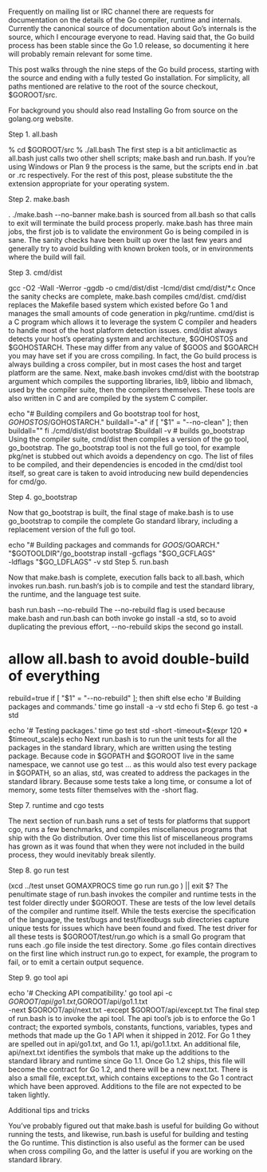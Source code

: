 Frequently on mailing list or IRC channel there are requests for documentation on the details of the Go compiler, runtime and internals. Currently the canonical source of documentation about Go’s internals is the source, which I encourage everyone to read. Having said that, the Go build process has been stable since the Go 1.0 release, so documenting it here will probably remain relevant for some time.

This post walks through the nine steps of the Go build process, starting with the source and ending with a fully tested Go installation. For simplicity, all paths mentioned are relative to the root of the source checkout, $GOROOT/src.

For background you should also read Installing Go from source on the golang.org website.

Step 1. all.bash

% cd $GOROOT/src
% ./all.bash
The first step is a bit anticlimactic as all.bash just calls two other shell scripts; make.bash and run.bash. If you’re using Windows or Plan 9 the process is the same, but the scripts end in .bat or .rc respectively. For the rest of this post, please substitute the the extension appropriate for your operating system.

Step 2. make.bash

. ./make.bash --no-banner
make.bash is sourced from all.bash so that calls to exit will terminate the build process properly. make.bash has three main jobs, the first job is to validate the environment Go is being compiled in is sane. The sanity checks have been built up over the last few years and generally try to avoid building with known broken tools, or in environments where the build will fail.

Step 3. cmd/dist

gcc -O2 -Wall -Werror -ggdb -o cmd/dist/dist -Icmd/dist cmd/dist/*.c
Once the sanity checks are complete, make.bash compiles cmd/dist. cmd/dist replaces the Makefile based system which existed before Go 1 and manages the small amounts of code generation in pkg/runtime. cmd/dist is a C program which allows it to leverage the system C compiler and headers to handle most of the host platform detection issues. cmd/dist always detects your host’s operating system and architecture, $GOHOSTOS and $GOHOSTARCH. These may differ from any value of $GOOS and $GOARCH you may have set if you are cross compiling. In fact, the Go build process is always building a cross compiler, but in most cases the host and target platform are the same. Next, make.bash invokes cmd/dist with the bootstrap argument which compiles the supporting libraries, lib9, libbio and libmach, used by the compiler suite, then the compilers themselves. These tools are also written in C and are compiled by the system C compiler.

echo "# Building compilers and Go bootstrap tool for host, $GOHOSTOS/$GOHOSTARCH."
buildall="-a"
if [ "$1" = "--no-clean" ]; then
 buildall=""
fi
./cmd/dist/dist bootstrap $buildall -v # builds go_bootstrap
Using the compiler suite, cmd/dist then compiles a version of the go tool, go_bootstrap. The go_bootstrap tool is not the full go tool, for example pkg/net is stubbed out which avoids a dependency on cgo. The list of files to be compiled, and their dependencies is encoded in the cmd/dist tool itself, so great care is taken to avoid introducing new build dependencies for cmd/go.

Step 4. go_bootstrap

Now that go_bootstrap is built, the final stage of make.bash is to use go_bootstrap to compile the complete Go standard library, including a replacement version of the full go tool.

echo "# Building packages and commands for $GOOS/$GOARCH."
"$GOTOOLDIR"/go_bootstrap install -gcflags "$GO_GCFLAGS" \
    -ldflags "$GO_LDFLAGS" -v std
Step 5. run.bash

Now that make.bash is complete, execution falls back to all.bash, which invokes run.bash. run.bash‘s job is to compile and test the standard library, the runtime, and the language test suite.

bash run.bash --no-rebuild
The --no-rebuild flag is used because make.bash and run.bash can both invoke go install -a std, so to avoid duplicating the previous effort, --no-rebuild skips the second go install.

# allow all.bash to avoid double-build of everything
rebuild=true
if [ "$1" = "--no-rebuild" ]; then
 shift
else
 echo '# Building packages and commands.'
 time go install -a -v std
 echo
fi
Step 6. go test -a std

echo '# Testing packages.'
time go test std -short -timeout=$(expr 120 \* $timeout_scale)s
echo
Next run.bash is to run the unit tests for all the packages in the standard library, which are written using the testing package. Because code in $GOPATH and $GOROOT live in the same namespace, we cannot use go test ... as this would also test every package in $GOPATH, so an alias, std, was created to address the packages in the standard library. Because some tests take a long time, or consume a lot of memory, some tests filter themselves with the -short flag.

Step 7. runtime and cgo tests

The next section of run.bash runs a set of tests for platforms that support cgo, runs a few benchmarks, and compiles miscellaneous programs that ship with the Go distribution. Over time this list of miscellaneous programs has grown as it was found that when they were not included in the build process, they would inevitably break silently.

Step 8. go run test

(xcd ../test
unset GOMAXPROCS
time go run run.go
) || exit $?
The penultimate stage of run.bash invokes the compiler and runtime tests in the test folder directly under $GOROOT. These are tests of the low level details of the compiler and runtime itself. While the tests exercise the specification of the language, the test/bugs and test/fixedbugs sub directories capture unique tests for issues which have been found and fixed. The test driver for all these tests is $GOROOT/test/run.go which is a small Go program that runs each .go file inside the test directory. Some .go files contain directives on the first line which instruct run.go to expect, for example, the program to fail, or to emit a certain output sequence.

Step 9. go tool api

echo '# Checking API compatibility.'
go tool api -c $GOROOT/api/go1.txt,$GOROOT/api/go1.1.txt \
    -next $GOROOT/api/next.txt -except $GOROOT/api/except.txt
The final step of run.bash is to invoke the api tool. The api tool’s job is to enforce the Go 1 contract; the exported symbols, constants, functions, variables, types and methods that made up the Go 1 API when it shipped in 2012. For Go 1 they are spelled out in api/go1.txt, and Go 1.1, api/go1.1.txt. An additional file, api/next.txt identifies the symbols that make up the additions to the standard library and runtime since Go 1.1. Once Go 1.2 ships, this file will become the contract for Go 1.2, and there will be a new next.txt. There is also a small file, except.txt, which contains exceptions to the Go 1 contract which have been approved. Additions to the file are not expected to be taken lightly.

Additional tips and tricks

You’ve probably figured out that make.bash is useful for building Go without running the tests, and  likewise, run.bash is useful for building and testing the Go runtime. This distinction is also useful as the former can be used when cross compiling Go, and the latter is useful if you are working on the standard library.